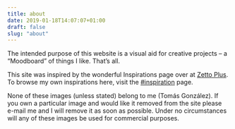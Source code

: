 ```yaml
---
title: about
date: 2019-01-18T14:07:07+01:00
draft: false
slug: "about"
---
```


The intended purpose of this website is a visual aid for creative projects – a “Moodboard” of things I like. That’s all.

This site was inspired by the wonderful Inspirations page over at [Zetto Plus](https://www.zetto.plus/inspirations). To browse my own inspirations here, visit the [#inspiration](/tags/inspiration/) page.

None of these images (unless stated) belong to me (Tomás González). If you own a particular image and would like it removed from the site please e-mail me and I will remove it as soon as possible. Under no circumstances will any of these images be used for commercial purposes.


